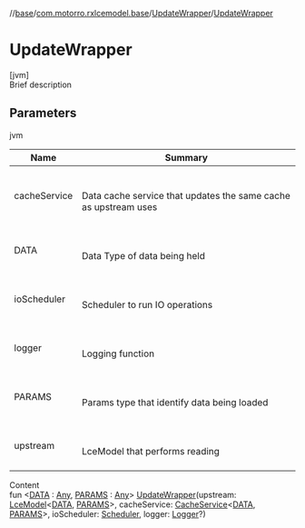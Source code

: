 //[base](../../index.md)/[com.motorro.rxlcemodel.base](../index.md)/[UpdateWrapper](index.md)/[UpdateWrapper](-update-wrapper.md)



# UpdateWrapper  
[jvm]  
Brief description  


## Parameters  
  
jvm  
  
|  Name|  Summary| 
|---|---|
| cacheService| <br><br>Data cache service that updates the same cache as upstream uses<br><br>
| DATA| <br><br>Data Type of data being held<br><br>
| ioScheduler| <br><br>Scheduler to run IO operations<br><br>
| logger| <br><br>Logging function<br><br>
| PARAMS| <br><br>Params type that identify data being loaded<br><br>
| upstream| <br><br>LceModel that performs reading<br><br>
  
  
Content  
fun <[DATA](index.md) : [Any](https://kotlinlang.org/api/latest/jvm/stdlib/kotlin/-any/index.html), [PARAMS](index.md) : [Any](https://kotlinlang.org/api/latest/jvm/stdlib/kotlin/-any/index.html)> [UpdateWrapper](-update-wrapper.md)(upstream: [LceModel](../-lce-model/index.md)<[DATA](index.md), [PARAMS](index.md)>, cacheService: [CacheService](../../com.motorro.rxlcemodel.base.service/-cache-service/index.md)<[DATA](index.md), [PARAMS](index.md)>, ioScheduler: [Scheduler](http://reactivex.io/RxJava/2.x/javadoc/io/reactivex/Scheduler.html), logger: [Logger](../-logger/index.md)?)  



